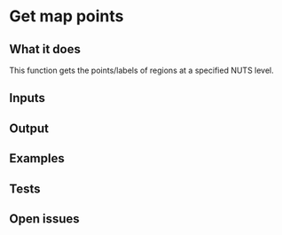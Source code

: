 # Get map points

## What it does

This function gets the points/labels of regions at a specified NUTS
level.
## Inputs
###

## Output

###

## Examples

###

## Tests

###


## Open issues
